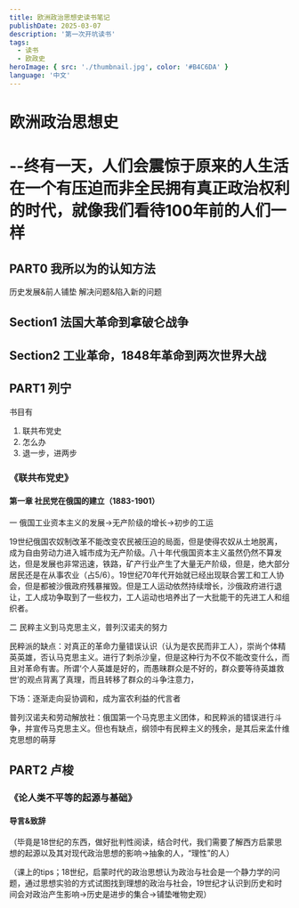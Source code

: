 ```yaml
---
title: 欧洲政治思想史读书笔记
publishDate: 2025-03-07 
description: '第一次开坑读书'
tags:
  - 读书
  - 欧政史  
heroImage: { src: './thumbnail.jpg', color: '#B4C6DA' }
language: '中文'
---
```

# 欧洲政治思想史 
# --终有一天，人们会震惊于原来的人生活在一个有压迫而非全民拥有真正政治权利的时代，就像我们看待100年前的人们一样

## PART0 我所以为的认知方法
历史发展&前人铺垫
解决问题&陷入新的问题
## Section1 法国大革命到拿破仑战争
## Section2 工业革命，1848年革命到两次世界大战
## PART1 列宁

书目有
  
1. 联共布党史
2. 怎么办
3. 退一步，进两步


### 《联共布党史》  

#### 第一章 社民党在俄国的建立（1883-1901）
 一 俄国工业资本主义的发展->无产阶级的增长->初步的工运

19世纪俄国农奴制改革不能改变农民被压迫的局面，但是使得农奴从土地脱离，成为自由劳动力进入城市成为无产阶级。八十年代俄国资本主义虽然仍然不算发达，但是发展也非常迅速，铁路，矿产行业产生了大量无产阶级，但是，绝大部分居民还是在从事农业（占5/6）。19世纪70年代开始就已经出现联合罢工和工人协会，但是都被沙俄政府残暴摧毁。但是工人运动依然持续增长，沙俄政府进行退让，工人成功争取到了一些权力，工人运动也培养出了一大批能干的先进工人和组织者。  

二 民粹主义到马克思主义，普列汉诺夫的努力

民粹派的缺点：对真正的革命力量错误认识（认为是农民而非工人），崇尚个体精英英雄，否认马克思主义。进行了刺杀沙皇，但是这种行为不仅不能改变什么，而且对革命有害。所谓‘个人英雄是好的，而愚昧群众是不好的，群众要等待英雄救世’的观点背离了真理，而且转移了群众的斗争注意力，

下场：逐渐走向妥协调和，成为富农利益的代言者

普列汉诺夫和劳动解放社：俄国第一个马克思主义团体，和民粹派的错误进行斗争，并宣传马克思主义。但也有缺点，纲领中有民粹主义的残余，是其后来孟什维克思想的萌芽

## PART2 卢梭

### 《论人类不平等的起源与基础》

#### 导言&致辞
（毕竟是18世纪的东西，做好批判性阅读，结合时代，我们需要了解西方启蒙思想的起源以及其对现代政治思想的影响->抽象的人，“理性”的人）

（课上的tips；18世纪，启蒙时代的政治思想认为政治与社会是一个静力学的问题，通过思想实验的方式试图找到理想的政治与社会，19世纪才认识到历史和时间会对政治产生影响->历史是进步的集合->铺垫唯物史观）



##
    
        
    

